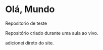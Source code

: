 # Olá, Mundo
 Repositorio de teste

 Repositório criado durante uma aula ao vivo. 

adicionei direto do site.
